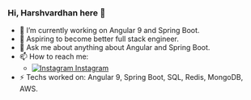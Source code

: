 ### Hi, Harshvardhan here 👋

- 🔭 I’m currently working on Angular 9 and Spring Boot.
- 🤔 Aspiring to become better full stack engineer.
- 💬 Ask me about anything about Angular and Spring Boot.
- 📫 How to reach me: 
   - [![Instagram](https://upload.wikimedia.org/wikipedia/commons/thumb/a/a5/Instagram_icon.png/20px-Instagram_icon.png) Instagram](https://www.instagram.com/harshvardhan._ojha)
- ⚡ Techs worked on: Angular 9, Spring Boot, SQL, Redis, MongoDB, AWS.
